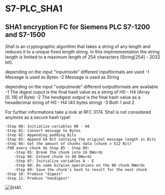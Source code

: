 # S7-PLC_SHA1
## SHA1 encryption FC for Siemens PLC S7-1200 and S7-1500

Sha1 is an cryptographic algorithm that takes a string of any length and reduces it to a unique fixed length string. 
In this implmementation the string length is limited to a maximum length of 254 characters (String[254] - 2032 bit).

depending on the input "inputmode" different inputformats are used
	-1   Message is used as Bytes
	-2   Message is used as String

depending on the input "outputmode" different outputformats are available
	-1   The digest ouput is the final hash value as a string of H0 - H4 (Array [0..19] of Byte)
	-2   The hexdigest output is the final hash value as a hexadecimal string of H0 - H4 (40 bytes string)
	-3   Both 1 and 2

For further informations take a look at RFC 3174.
Sha1 is not considered anymore as a secure hash type!

	-Step 00: Initialize variables H0 - H4
	-Step 01: Convert message to Bytes
	-Step 02: Appending padding Bits
	-Step 03: Append 64 Bit containg the original message length in Bits
	-Step 04: Get the amount of chunks data (chunk = 512 Bit)
	-FOR every chunk do Step 05 - Step 09:
	    -Step 05: Break the chunk into 16 DWords
	    -Step 06: Extend chunk to 80 DWords
	    -Step 07: Initialize variables A - E
	    -Step 08: Do some bitwise operations on the 80 chunk DWords
	    -Step 09: Save the chunk's hash to result for the next chunk
	-Step 10: Produce "digest"
	-Step 11: Produce "hexdigest"
  
![SHA1](https://github.com/user-attachments/assets/2111ad81-4ee9-48f0-b39c-312c828c9f75)


